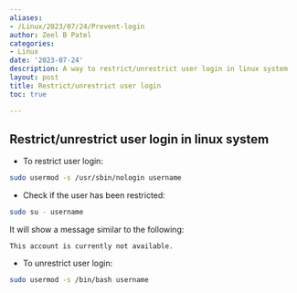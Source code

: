 ```yaml
---
aliases:
- /Linux/2023/07/24/Prevent-login
author: Zeel B Patel
categories:
- Linux
date: '2023-07-24'
description: A way to restrict/unrestrict user login in linux system
layout: post
title: Restrict/unrestrict user login
toc: true

---
```


## Restrict/unrestrict user login in linux system

* To restrict user login:

```bash
sudo usermod -s /usr/sbin/nologin username
```

* Check if the user has been restricted:

```bash
sudo su - username
```
It will show a message similar to the following:

```
This account is currently not available.
```

* To unrestrict user login:

```bash
sudo usermod -s /bin/bash username
```
